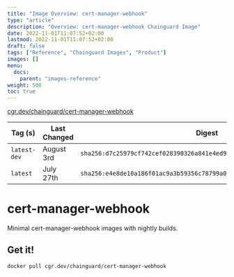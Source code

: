 ```yaml
---
title: "Image Overview: cert-manager-webhook"
type: "article"
description: "Overview: cert-manager-webhook Chainguard Image"
date: 2022-11-01T11:07:52+02:00
lastmod: 2022-11-01T11:07:52+02:00
draft: false
tags: ["Reference", "Chainguard Images", "Product"]
images: []
menu:
  docs:
    parent: "images-reference"
weight: 500
toc: true
---
```


[cgr.dev/chainguard/cert-manager-webhook](https://github.com/chainguard-images/images/tree/main/images/cert-manager-webhook)

| Tag (s)       | Last Changed | Digest                                                                    |
|---------------|--------------|---------------------------------------------------------------------------|
|  `latest-dev` | August 3rd   | `sha256:d7c25979cf742cef028390326a841e4ed923041e863253bd227b0714d2984af3` |
|  `latest`     | July 27th    | `sha256:e4e8de10a186f01ac9a3b59356c78799a06deb927ff9836d28e0302e49b4c587` |

# cert-manager-webhook

Minimal cert-manager-webhook images with nightly builds.

## Get it!

```shell
docker pull cgr.dev/chainguard/cert-manager-webhook
```
